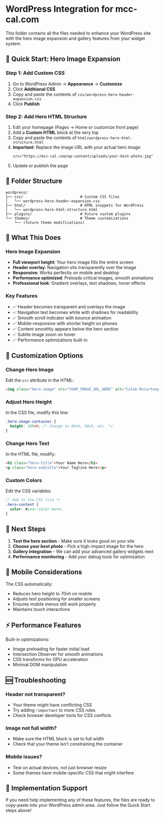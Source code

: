 # WordPress Integration for mcc-cal.com

This folder contains all the files needed to enhance your WordPress site with the hero image expansion and gallery features from your widget system.

## 🎯 Quick Start: Hero Image Expansion

### Step 1: Add Custom CSS
1. Go to WordPress Admin → **Appearance** → **Customize**
2. Click **Additional CSS**
3. Copy and paste the contents of `css/wordpress-hero-header-expansion.css`
4. Click **Publish**

### Step 2: Add Hero HTML Structure
1. Edit your homepage (Pages → Home or customize front page)
2. Add a **Custom HTML** block at the very top
3. Copy and paste the contents of `html/wordpress-hero-html-structure.html`
4. **Important**: Replace the image URL with your actual hero image:
   ```html
   src="https://mcc-cal.com/wp-content/uploads/your-best-photo.jpg"
   ```
5. Update or publish the page

## 📁 Folder Structure

```
wordpress/
├── css/                          # Custom CSS files
│   └── wordpress-hero-header-expansion.css
├── html/                         # HTML snippets for WordPress
│   └── wordpress-hero-html-structure.html
├── plugins/                      # Future custom plugins
└── themes/                       # Theme customizations
    └── (future theme modifications)
```

## 🎨 What This Does

### Hero Image Expansion
- **Full viewport height**: Your hero image fills the entire screen
- **Header overlay**: Navigation sits transparently over the image
- **Responsive**: Works perfectly on mobile and desktop
- **Performance optimized**: Preloads critical images, smooth animations
- **Professional look**: Gradient overlays, text shadows, hover effects

### Key Features
- ✅ Header becomes transparent and overlays the image
- ✅ Navigation text becomes white with shadows for readability
- ✅ Smooth scroll indicator with bounce animation
- ✅ Mobile-responsive with shorter height on phones
- ✅ Content smoothly appears below the hero section
- ✅ Subtle image zoom on hover
- ✅ Performance optimizations built-in

## 🔧 Customization Options

### Change Hero Image
Edit the `src` attribute in the HTML:
```html
<img class="hero-image" src="YOUR_IMAGE_URL_HERE" alt="Caleb McCartney Photography">
```

### Adjust Hero Height
In the CSS file, modify this line:
```css
.hero-image-container {
  height: 100vh; /* Change to 80vh, 90vh, etc. */
}
```

### Change Hero Text
In the HTML file, modify:
```html
<h1 class="hero-title">Your Name Here</h1>
<p class="hero-subtitle">Your Tagline Here</p>
```

### Custom Colors
Edit the CSS variables:
```css
/* Add to the CSS file */
.hero-content {
  color: #your-color-here;
}
```

## 🚀 Next Steps

1. **Test the hero section** - Make sure it looks good on your site
2. **Choose your best photo** - Pick a high-impact image for the hero
3. **Gallery integration** - We can add your advanced gallery widgets next
4. **Performance monitoring** - Add your debug tools for optimization

## 📱 Mobile Considerations

The CSS automatically:
- Reduces hero height to 70vh on mobile
- Adjusts text positioning for smaller screens
- Ensures mobile menus still work properly
- Maintains touch interactions

## ⚡ Performance Features

Built-in optimizations:
- Image preloading for faster initial load
- Intersection Observer for smooth animations
- CSS transforms for GPU acceleration
- Minimal DOM manipulation

## 🆘 Troubleshooting

### Header not transparent?
- Your theme might have conflicting CSS
- Try adding `!important` to more CSS rules
- Check browser developer tools for CSS conflicts

### Image not full width?
- Make sure the HTML block is set to full width
- Check that your theme isn't constraining the container

### Mobile issues?
- Test on actual devices, not just browser resize
- Some themes have mobile-specific CSS that might interfere

## 📧 Implementation Support

If you need help implementing any of these features, the files are ready to copy-paste into your WordPress admin area. Just follow the Quick Start steps above!